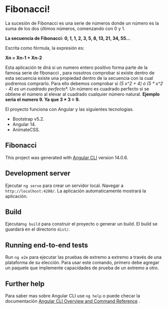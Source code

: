 # Fibonacci!
La sucesión de Fibonacci es una serie de números donde un número es la suma de los dos últimos números, comenzando con 0 y 1.

**La secuencia de Fibonacci:** **0, 1, 1, 2, 3, 5, 8, 13, 21, 34, 55…**

Escrita como fórmula, la expresión es:

**Xn = Xn-1  + Xn-2**

Esta aplicación te dirá si un numero entero positivo forma parte de la famosa serie de fibonacci , para nosotros comprobar si existe dentro de esta secuencia existe una propiedad dentro de la secuencia con la cual podremos comprarlo. Para ello debemos comprobar si **(5* x^2 + 4) ó (5 * x^2 - 4) es un cuadrado perfecto**. Un número es cuadrado perfecto si se obtiene el número al elevar al cuadrado cualquier número natural. **Ejemplo seria el numero 9. Ya que 3 * 3 = 9.**

El proyecto funciona con Angular y las siguientes tecnologias.

 - Bootstrap v5.2.
 - Angular 14.
 - AnimateCSS.
 
 ## Fibonacci


This project was generated with [Angular CLI](https://github.com/angular/angular-cli) version 14.0.6.

##  Development server

Ejecutar `ng serve` para crear un servidor local. Navegar a `http://localhost:4200/`. La aplicación automaticamente mostrará la aplicación.

##  Build

Ejecutar`ng build` para construir el proyecto o generar un build. El build se guardará en el directorio `dist/`.


##  Running end-to-end tests

Run `ng e2e` para ejecutar las pruebas de extremo a extremo a través de una plataforma de su elección. Para usar este comando, primero debe agregar un paquete que implemente capacidades de prueba de un extremo a otro.

##  Further help

Para saber mas sobre Angular CLI use `ng help` o puede checar la documentación [Angular CLI Overview and Command Reference](https://angular.io/cli) .
